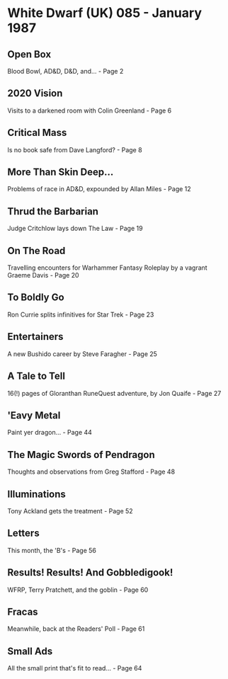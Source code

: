 # White Dwarf (UK) 085 - January 1987

## Open Box
Blood Bowl, AD&D, D&D, and... - Page 2

## 2020 Vision
Visits to a darkened room with Colin Greenland - Page 6

## Critical Mass
Is no book safe from Dave Langford? - Page 8

## More Than Skin Deep...
Problems of race in AD&D, expounded by Allan Miles - Page 12

## Thrud the Barbarian
Judge Critchlow lays down The Law - Page 19

## On The Road
Travelling encounters for Warhammer Fantasy Roleplay by a vagrant Graeme Davis - Page 20

## To Boldly Go
Ron Currie splits infinitives for Star Trek - Page 23

## Entertainers
A new Bushido career by Steve Faragher - Page 25

## A Tale to Tell
16(!) pages of Gloranthan RuneQuest adventure, by Jon Quaife - Page 27

## 'Eavy Metal
Paint yer dragon... - Page 44

## The Magic Swords of Pendragon
Thoughts and observations from Greg Stafford - Page 48

## Illuminations
Tony Ackland gets the treatment - Page 52

## Letters
This month, the 'B's - Page 56

## Results! Results! And Gobbledigook!
WFRP, Terry Pratchett, and the goblin - Page 60

## Fracas
Meanwhile, back at the Readers' Poll - Page 61

## Small Ads
All the small print that's fit to read... - Page 64